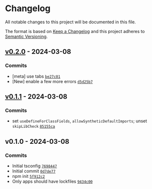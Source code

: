 # Changelog

All notable changes to this project will be documented in this file.

The format is based on [Keep a Changelog](https://keepachangelog.com/en/1.0.0/)
and this project adheres to [Semantic Versioning](https://semver.org/spec/v2.0.0.html).

## [v0.2.0](https://github.com/ljharb/tsconfig/compare/v0.1.1...v0.2.0) - 2024-03-08

### Commits

- [meta] use tabs [`be27c01`](https://github.com/ljharb/tsconfig/commit/be27c01fd896887be3f5e81cb5246209bef0bcb7)
- [New] enable a few more errors [`d5d25b7`](https://github.com/ljharb/tsconfig/commit/d5d25b714b8960f69dd87385527953641a6e01cd)

## [v0.1.1](https://github.com/ljharb/tsconfig/compare/v0.1.0...v0.1.1) - 2024-03-08

### Commits

- set `useDefineForClassFields`, `allowSyntheticDefaultImports`; unset `skipLibCheck` [`85155ca`](https://github.com/ljharb/tsconfig/commit/85155ca34bc85d3384015612b9f3f791a1ce7e9a)

## v0.1.0 - 2024-03-08

### Commits

- Initial tsconfig [`7698447`](https://github.com/ljharb/tsconfig/commit/76984472642adec7382f5dcfc317b3ca837757d5)
- Initial commit [`0d7de77`](https://github.com/ljharb/tsconfig/commit/0d7de7732696792ecdff171e7ac97934c0fad1db)
- npm init [`5f912c2`](https://github.com/ljharb/tsconfig/commit/5f912c29a8127c730d2b09576de37f7038ea73ab)
- Only apps should have lockfiles [`9434c00`](https://github.com/ljharb/tsconfig/commit/9434c006d13783512874ced82aaa6c9c6e48de66)
